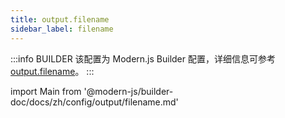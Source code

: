 ```yaml
---
title: output.filename
sidebar_label: filename
---
```


:::info BUILDER
该配置为 Modern.js Builder 配置，详细信息可参考 [output.filename](https://modernjs.dev/builder/api/config-output.html#output-filename)。
:::

import Main from '@modern-js/builder-doc/docs/zh/config/output/filename.md'

<Main />
